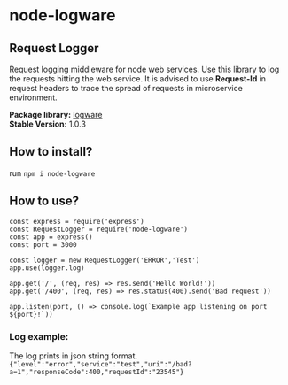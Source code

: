 # node-logware
## Request Logger  
Request logging middleware for node web services. Use this library to log the requests hitting the web service. It is advised to use **Request-Id** in request headers to trace the spread of requests in microservice environment.  

**Package library:** [logware](https://www.npmjs.com/package/node-logware)  
**Stable Version:** 1.0.3  

## How to install?
run `npm i node-logware`

## How to use?
```
const express = require('express')
const RequestLogger = require('node-logware')
const app = express()
const port = 3000

const logger = new RequestLogger('ERROR','Test')
app.use(logger.log)

app.get('/', (req, res) => res.send('Hello World!'))
app.get('/400', (req, res) => res.status(400).send('Bad request'))

app.listen(port, () => console.log(`Example app listening on port ${port}!`))
```

### Log example:
The log prints in json string format.  
```{"level":"error","service":"test","uri":"/bad?a=1","responseCode":400,"requestId":"23545"}```
